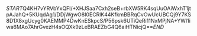 $START$Q4KH7vYRVbYxQFl/+XHJSaa7Cxh2seB+rbXW5RK4sqUuOAiWxhT1jtpAJahQ+5KUqdAg1/DDjWgwO8I0ECRlK44KfkmBBRqCvOwUcUBCQj9Y7KS8D1X8xgUcyg0KAEMMP4DwKnESkpcS/P56psk6UTiQeRi11NxMPjNA+YWI1iwa6MAo7AhrGvezH4sOQXk9zLeBRAEZbG4Q6aiHTNicjQ==$END$